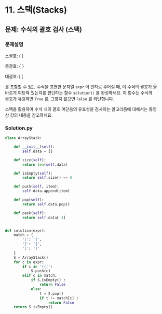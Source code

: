 # 11. 스택(Stacks)
## 문제: 수식의 괄호 검사 (스택)


### 문제설명

소괄호: ( )

중괄호: { }

대괄호: [ ]

를 포함할 수 있는 수식을 표현한 문자열 `expr` 이 인자로 주어질 때, 이 수식의 괄호가 올바르게 여닫혀 있는지를 판단하는 함수 `solution()` 을 완성하세요. 이 함수는 수식의 괄호가 유효하면 `True` 를, 그렇지 않으면 `False` 를 리턴합니다.

스택을 활용하여 수식 내의 괄호 여닫음의 유효성을 검사하는 알고리즘에 대해서는 동영상 강의 내용을 참고하세요.

### Solution.py

```python
class ArrayStack:

    def __init__(self):
        self.data = []

    def size(self):
        return len(self.data)

    def isEmpty(self):
        return self.size() == 0

    def push(self, item):
        self.data.append(item)

    def pop(self):
        return self.data.pop()

    def peek(self):
        return self.data[-1]


def solution(expr):
    match = {
        ')': '(',
        '}': '{',
        ']': '['
    }
    S = ArrayStack()
    for c in expr:
        if c in '({[':
            S.push(c)
        elif c in match:
            if S.isEmpty() :
                return False
            else: 
                t = S.pop()
                if t != match[c] :
                    return False
    return S.isEmpty()
```
